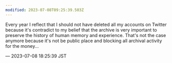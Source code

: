 ```yaml
---
modified: 2023-07-08T09:25:39.503Z
---
```


<p>Every year I reflect that I should not have deleted all my accounts on Twitter because it&#39;s contradict to my belief that the archive is very important to preserve the history of human memory and experience. That&#39;s not the case anymore because it&#39;s not be public place and blocking all archival activity for the money...</p>

&mdash; 2023-07-08 18:25:39 JST

<!-- Original URL: https://mastodon.social/@sakuramochi0/110677743337516180-->
